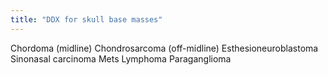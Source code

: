 ```yaml
---
title: "DDX for skull base masses"
---
```

Chordoma (midline)
Chondrosarcoma (off-midline)
Esthesioneuroblastoma
Sinonasal carcinoma
Mets
Lymphoma
Paraganglioma

